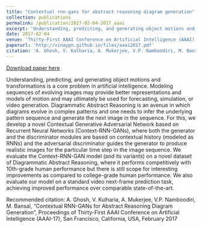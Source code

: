 ```yaml
---
title: "Contextual rnn-gans for abstract reasoning diagram generation"
collection: publications
permalink: /publication/2017-02-04-2017_aaai
excerpt: 'Understanding, predicting, and generating object motions and transformations is a core problem in artificial intelligence. Modeling sequences of evolving images may provide better representations and models of motion and may ultimately be used for forecasting, simulation, or video generation. Diagrammatic Abstract Reasoning is an avenue in which diagrams evolve in complex patterns and one needs to infer the underlying pattern sequence and generate the next image in the sequence. For this, we develop a novel Contextual Generative Adversarial Network based on Recurrent Neural Networks (Context-RNN-GANs), where both the generator and the discriminator modules are based on contextual history (modeled as RNNs) and the adversarial discriminator guides the generator to produce realistic images for the particular time step in the image sequence. We evaluate the Context-RNN-GAN model (and its variants) on a novel dataset of Diagrammatic Abstract Reasoning, where it performs competitively with 10th-grade human performance but there is still scope for interesting improvements as compared to college-grade human performance. We also evaluate our model on a standard video next-frame prediction task, achieving improved performance over comparable state-of-the-art.'
date: 2017-02-04
venue: 'Thirty-First AAAI Conference on Artificial Intelligence (AAAI)'
paperurl: 'http://vinaypn.github.io/files/aaai2017.pdf'
citation: 'A. Ghosh, V. Kulharia, A. Mukerjee, V.P. Namboodiri, M. Bansal, “Contextual RNN-GANs for Abstract Reasoning Diagram Generation”, Proceedings of Thirty-First AAAI Conference on Artificial Intelligence (AAAI-17), San Francisco, California, USA, February 2017'
---
```


<a href='http://vinaypn.github.io/files/aaai2017.pdf'>Download paper here</a>

Understanding, predicting, and generating object motions and transformations is a core problem in artificial intelligence. Modeling sequences of evolving images may provide better representations and models of motion and may ultimately be used for forecasting, simulation, or video generation. Diagrammatic Abstract Reasoning is an avenue in which diagrams evolve in complex patterns and one needs to infer the underlying pattern sequence and generate the next image in the sequence. For this, we develop a novel Contextual Generative Adversarial Network based on Recurrent Neural Networks (Context-RNN-GANs), where both the generator and the discriminator modules are based on contextual history (modeled as RNNs) and the adversarial discriminator guides the generator to produce realistic images for the particular time step in the image sequence. We evaluate the Context-RNN-GAN model (and its variants) on a novel dataset of Diagrammatic Abstract Reasoning, where it performs competitively with 10th-grade human performance but there is still scope for interesting improvements as compared to college-grade human performance. We also evaluate our model on a standard video next-frame prediction task, achieving improved performance over comparable state-of-the-art.

Recommended citation: A. Ghosh, V. Kulharia, A. Mukerjee, V.P. Namboodiri, M. Bansal, “Contextual RNN-GANs for Abstract Reasoning Diagram Generation”, Proceedings of Thirty-First AAAI Conference on Artificial Intelligence (AAAI-17), San Francisco, California, USA, February 2017